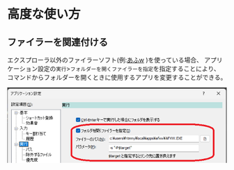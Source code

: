 # 高度な使い方

## ファイラーを関連付ける

エクスプローラ以外のファイラーソフト(例:[あふw](https://afxw.sakura.ne.jp/akt_afxw.html) )を使っている場合、
アプリケーション設定の`実行`>`フォルダーを開くファイラーを指定`を指定することにより、
コマンドからフォルダーを開くときに使用するアプリを変更することができる。

![](image/advanced/use-external-filer.png)


